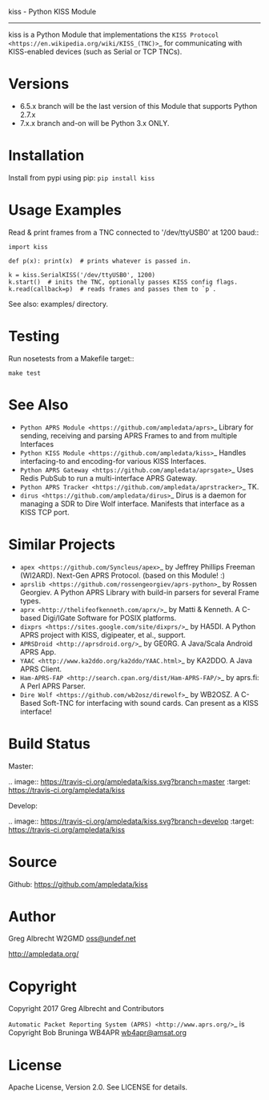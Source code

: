 kiss - Python KISS Module
*************************

kiss is a Python Module that implementations the `KISS Protocol <https://en.wikipedia.org/wiki/KISS_(TNC)>`_ for
communicating with KISS-enabled devices (such as Serial or TCP TNCs).

Versions
========

- 6.5.x branch will be the last version of this Module that supports Python 2.7.x
- 7.x.x branch and-on will be Python 3.x ONLY.

Installation
============
Install from pypi using pip: ``pip install kiss``


Usage Examples
==============
Read & print frames from a TNC connected to '/dev/ttyUSB0' at 1200 baud::

    import kiss

    def p(x): print(x)  # prints whatever is passed in.

    k = kiss.SerialKISS('/dev/ttyUSB0', 1200)
    k.start()  # inits the TNC, optionally passes KISS config flags.
    k.read(callback=p)  # reads frames and passes them to `p`.


See also: examples/ directory.


Testing
=======
Run nosetests from a Makefile target::

    make test


See Also
========

* `Python APRS Module <https://github.com/ampledata/aprs>`_ Library for sending, receiving and parsing APRS Frames to and from multiple Interfaces
* `Python KISS Module <https://github.com/ampledata/kiss>`_ Handles interfacing-to and encoding-for various KISS Interfaces.
* `Python APRS Gateway <https://github.com/ampledata/aprsgate>`_ Uses Redis PubSub to run a multi-interface APRS Gateway.
* `Python APRS Tracker <https://github.com/ampledata/aprstracker>`_ TK.
* `dirus <https://github.com/ampledata/dirus>`_ Dirus is a daemon for managing a SDR to Dire Wolf interface. Manifests that interface as a KISS TCP port.


Similar Projects
================

* `apex <https://github.com/Syncleus/apex>`_ by Jeffrey Phillips Freeman (WI2ARD). Next-Gen APRS Protocol. (based on this Module! :)
* `aprslib <https://github.com/rossengeorgiev/aprs-python>`_ by Rossen Georgiev. A Python APRS Library with build-in parsers for several Frame types.
* `aprx <http://thelifeofkenneth.com/aprx/>`_ by Matti & Kenneth. A C-based Digi/IGate Software for POSIX platforms.
* `dixprs <https://sites.google.com/site/dixprs/>`_ by HA5DI. A Python APRS project with KISS, digipeater, et al., support.
* `APRSDroid <http://aprsdroid.org/>`_ by GE0RG. A Java/Scala Android APRS App.
* `YAAC <http://www.ka2ddo.org/ka2ddo/YAAC.html>`_ by KA2DDO. A Java APRS Client.
* `Ham-APRS-FAP <http://search.cpan.org/dist/Ham-APRS-FAP/>`_ by aprs.fi: A Perl APRS Parser.
* `Dire Wolf <https://github.com/wb2osz/direwolf>`_ by WB2OSZ. A C-Based Soft-TNC for interfacing with sound cards. Can present as a KISS interface!

Build Status
============

Master:

.. image:: https://travis-ci.org/ampledata/kiss.svg?branch=master
    :target: https://travis-ci.org/ampledata/kiss

Develop:

.. image:: https://travis-ci.org/ampledata/kiss.svg?branch=develop
    :target: https://travis-ci.org/ampledata/kiss


Source
======
Github: https://github.com/ampledata/kiss

Author
======
Greg Albrecht W2GMD oss@undef.net

http://ampledata.org/

Copyright
=========
Copyright 2017 Greg Albrecht and Contributors

`Automatic Packet Reporting System (APRS) <http://www.aprs.org/>`_ is Copyright Bob Bruninga WB4APR wb4apr@amsat.org

License
=======
Apache License, Version 2.0. See LICENSE for details.
